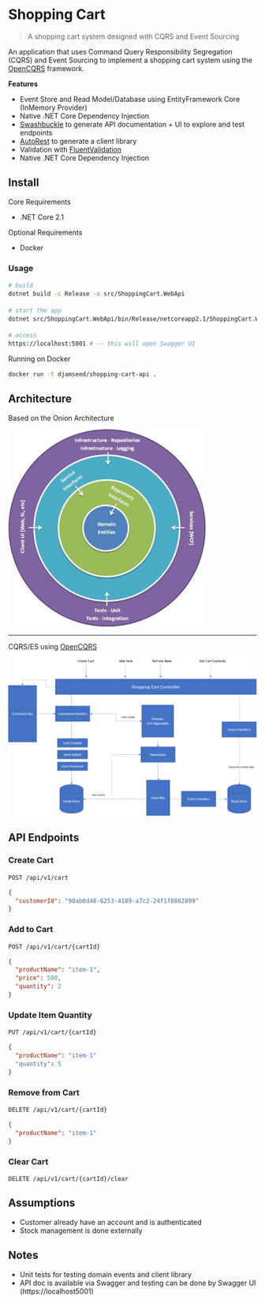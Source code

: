 # Shopping Cart

> A shopping cart system designed with CQRS and Event Sourcing

An application that uses Command Query Responsibility Segregation (CQRS) and Event Sourcing to implement a shopping cart system using the [OpenCQRS](https://github.com/OpenCQRS) framework.

**Features**

- Event Store and Read Model/Database using EntityFramework Core (InMemory Provider)
- Native .NET Core Dependency Injection
- [Swashbuckle](https://github.com/domaindrivendev/Swashbuckle.AspNetCore) to generate API documentation + UI to explore and test endpoints
- [AutoRest](https://github.com/Azure/autorest) to generate a client library
- Validation with [FluentValidation](https://github.com/JeremySkinner/FluentValidation)
- Native .NET Core Dependency Injection

## Install

Core Requirements

- .NET Core 2.1

Optional Requirements

- Docker

### Usage

```sh
# build
dotnet build -c Release -o src/ShoppingCart.WebApi

# start the app
dotnet src/ShoppingCart.WebApi/bin/Release/netcoreapp2.1/ShoppingCart.WebApi.dll

# access
https://localhost:5001 # -- this will open Swagger UI
```

Running on Docker

```sh
docker run -t djamseed/shopping-cart-api .
```

## Architecture

Based on the Onion Architecture

![Onion Architecture](assets/onion.jpg)

---

CQRS/ES using [OpenCQRS](https://github.com/OpenCQRS)

![Architecture](assets/architecture.png)

## API Endpoints

### Create Cart

```curl
POST /api/v1/cart
```

```json
{
  "customerId": "90ab0d48-6253-4189-a7c2-24f1f8862809"
}
```

### Add to Cart

```curl
POST /api/v1/cart/{cartId}
```

```json
{
  "productName": "item-1",
  "price": 500,
  "quantity": 2
}
```

### Update Item Quantity

```curl
PUT /api/v1/cart/{cartId}
```

```json
{
  "productName": "item-1"
  "quantity": 5
}
```

### Remove from Cart

```curl
DELETE /api/v1/cart/{cartId}
```

```json
{
  "productName": "item-1"
}
```

### Clear Cart

```curl
DELETE /api/v1/cart/{cartId}/clear
```

## Assumptions

- Customer already have an account and is authenticated
- Stock management is done externally

## Notes

- Unit tests for testing domain events and client library
- API doc is available via Swagger and testing can be done by Swagger UI (https://localhost5001)
